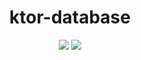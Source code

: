 <h1 align="center">ktor-database</h1>
<p align="center">
	<img src="https://img.shields.io/github/license/talemke/ktor-database?label=License" />
	<img src="https://img.shields.io/badge/Kotlin-1.9-purple?logo=Kotlin" />
</p>
